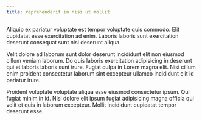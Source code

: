 ```yaml
---
title: reprehenderit in nisi ut mollit
---
```


Aliquip ex pariatur voluptate est tempor voluptate quis commodo. Elit cupidatat esse exercitation ad enim. Laboris laboris sunt exercitation deserunt consequat sunt nisi deserunt aliqua.

Velit dolore ad laborum sunt dolor deserunt incididunt elit non eiusmod cillum veniam laborum. Do quis laboris exercitation adipisicing in deserunt qui et laboris laboris sunt irure. Fugiat culpa in Lorem magna elit. Nisi cillum enim proident consectetur laborum sint excepteur ullamco incididunt elit id pariatur irure.

Proident voluptate voluptate aliqua esse eiusmod consectetur ipsum. Qui fugiat minim in id. Nisi dolore elit ipsum fugiat adipisicing magna officia qui velit et quis in laborum excepteur. Mollit incididunt cupidatat tempor deserunt esse.